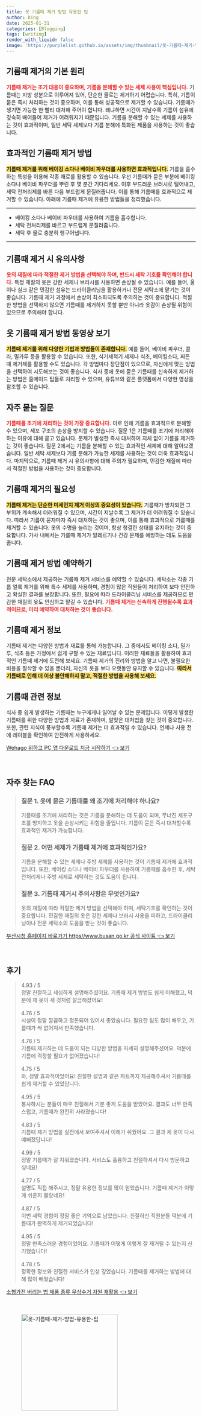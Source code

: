 ```yaml
---
title: 옷 기름때 제거 방법 유용한 팁
author: bing
date: 2025-01-31
categories: [Blogging]
tags: [writing]
render_with_liquid: false
image: 'https://purplelist.github.io/assets/img/thumbnail/옷-기름때-제거-방법-유용한-팁.webp'
---
```



<h2 id='기름때_제거_기본_원리'>기름때 제거의 기본 원리</h2>

<p><b><span style="color: #ee2323;">기름때 제거는 조기 대응이 중요하며, 기름을 분해할 수 있는 세제 사용이 핵심입니다.</span></b> 기름때는 지방 성분으로 이루어져 있어, 단순한 물로는 제거하기 어렵습니다. 특히, 기름이 묻은 즉시 처리하는 것이 중요하며, 이를 통해 성공적으로 제거할 수 있습니다. 기름때가 생기면 가능한 한 빨리 대처해 주어야 합니다. 왜냐하면 시간이 지날수록 기름이 섬유에 깊숙히 배어들어 제거가 어려워지기 때문입니다. 기름을 분해할 수 있는 세제를 사용하는 것이 효과적이며, 일반 세탁 세제보다 기름 분해에 특화된 제품을 사용하는 것이 좋습니다.</p>

<h2 id='효과적인_기름때_제거_방법'>효과적인 기름때 제거 방법</h2>

<p><b><span style="background-color: #ffe066;">기름때 제거를 위해 베이킹 소다나 베이비 파우더를 사용하면 효과적입니다.</span></b> 기름을 흡수하는 특성을 이용해 각종 재료를 활용할 수 있습니다. 우선 기름때가 묻은 부분에 베이킹 소다나 베이비 파우더를 뿌린 후 몇 분간 기다리세요. 이후 부드러운 브러시로 털어내고, 세탁 전처리제를 바른 다음 부드럽게 문질러줍니다. 이를 통해 기름때를 효과적으로 제거할 수 있습니다. 아래에 기름때 제거에 유용한 방법들을 정리했습니다.</p>

<hr />

<ul>
    <li>베이킹 소다나 베이비 파우더를 사용하여 기름을 흡수합니다.</li>
    <li>세탁 전처리제를 바르고 부드럽게 문질러줍니다.</li>
    <li>세탁 후 물로 충분히 헹구어냅니다.</li>
</ul>

<hr />

<h2 id='기름때_제거시_유의사항'>기름때 제거 시 유의사항</h2>

<p><b><span style="color: #ee2323;">옷의 재질에 따라 적절한 제거 방법을 선택해야 하며, 반드시 세탁 기호를 확인해야 합니다.</span></b> 특정 재질의 옷은 강한 세제나 브러시를 사용하면 손상될 수 있습니다. 예를 들어, 울이나 실크 같은 민감한 섬유는 드라이클리닝을 활용하거나 전문 세탁소에 맡기는 것이 좋습니다. 기름때 제거 과정에서 손상이 최소화되도록 주의하는 것이 중요합니다. 적절한 방법을 선택하지 않으면 기름때를 제거하지 못할 뿐만 아니라 옷감이 손상될 위험이 있으므로 주의해야 합니다.</p>

<h2 id='기름때_제거_방법_소개'>옷 기름때 제거 방법 동영상 보기</h2>

<p><b><span style="background-color: #ffe066;">기름때 제거를 위해 다양한 기법과 방법들이 존재합니다.</span></b> 예를 들어, 베이비 파우더, 콜라, 밀가루 등을 활용할 수 있습니다. 또한, 식기세척기 세제나 식초, 베이킹소다, 찌든 때 제거제를 활용할 수도 있습니다. 각 방법마다 장단점이 있으므로, 자신에게 맞는 방법을 선택하여 시도해보는 것이 좋습니다. 식사 중에 옷에 묻은 기름때를 신속하게 제거하는 방법은 홈메이드 팁들로 처리할 수 있으며, 유튜브와 같은 플랫폼에서 다양한 영상을 참조할 수 있습니다.</p>

<h2 id='자주_묻는_질문'>자주 묻는 질문</h2>

<p><b><span style="color: #ee2323;">기름때를 조기에 처리하는 것이 가장 중요합니다.</span></b> 이로 인해 기름을 효과적으로 분해할 수 있으며, 세포 구조의 손상을 방지할 수 있습니다. 질문 1은 기름때를 조기에 처리해야 하는 이유에 대해 묻고 있습니다. 문제가 발생한 즉시 대처하여 지체 없이 기름을 제거하는 것이 좋습니다. 질문 2에서는 기름을 분해할 수 있는 효과적인 세제에 대해 알아보겠습니다. 일반 세탁 세제보다 기름 분해가 가능한 세제를 사용하는 것이 더욱 효과적입니다. 마지막으로, 기름때 제거 시 유의사항에 대해 주의가 필요하며, 민감한 재질에 따라서 적절한 방법을 사용하는 것이 중요합니다.</p>

<h2 id='기름때_제거의_필요성'>기름때 제거의 필요성</h2>

<p><b><span style="background-color: #ffe066;">기름때 제거는 단순한 미세먼지 제거 이상의 중요성이 있습니다.</span></b> 기름때가 방치되면 그 부위가 계속해서 더러워질 수 있으며, 시간이 지날수록 그 제거가 더 어려워질 수 있습니다. 따라서 기름이 묻자마자 즉시 대처하는 것이 좋으며, 이를 통해 효과적으로 기름때를 제거할 수 있습니다. 옷의 수명을 늘리는 것이며, 항상 청결한 상태를 유지하는 것이 중요합니다. 가사 내에서는 기름때 제거가 알레르기나 건강 문제를 예방하는 데도 도움을 줍니다.</p>

<h2 id='기름때_제거_방법_예약'>기름때 제거 방법 예약하기</h2>

<p>전문 세탁소에서 제공하는 기름때 제거 서비스를 예약할 수 있습니다. 세탁소는 각종 기름 얼룩 제거를 위해 특수 세제를 사용하며, 경험이 많은 직원들이 처리하여 보다 안전하고 확실한 결과를 보장합니다. 또한, 필요에 따라 드라이클리닝 서비스를 제공하므로 민감한 재질의 옷도 안심하고 맡길 수 있습니다. <b><span style="color: #ee2323;">기름때 제거는 신속하게 진행될수록 효과적이므로, 미리 예약하여 대처하는 것이 좋습니다.</span></b></p>

<h2 id='기름때_제거_정보'>기름때 제거 정보</h2>

<p>기름때 제거는 다양한 방법과 재료를 통해 가능합니다. 그 중에서도 베이킹 소다, 밀가루, 식초 등은 가정에서 쉽게 구할 수 있는 재료입니다. 이러한 재료들을 활용하여 효과적인 기름때 제거에 도전해 보세요. 기름때 제거의 진리와 방법을 알고 나면, 불필요한 비용을 절삭할 수 있을 뿐더러, 자신의 옷을 보다 오랫동안 유지할 수 있습니다. <b><span style="background-color: #ffe066;">따라서 기름때로 인해 더 이상 불안해하지 말고, 적절한 방법을 사용해 보세요.</span></b></p>

<h2 id='기름때_관련_정보'>기름때 관련 정보</h2>

<p>식사 중 쉽게 발생하는 기름때는 누구에게나 일어날 수 있는 문제입니다. 이렇게 발생한 기름때를 위한 다양한 방법과 자료가 존재하며, 알맞은 대처법을 찾는 것이 중요합니다. 또한, 관련 지식이 풍부할수록 기름때 제거는 더 효과적일 수 있습니다. 언제나 사용 전에 레이블을 확인하여 안전하게 사용하세요.</p>


<p><a class="click-button" title="Wehago 위하고 PC 앱 다운로드 지금 시작하기" href="https://purplelist.github.io/posts/Wehago-%EC%9C%84%ED%95%98%EA%B3%A0-PC-%EC%95%B1-%EB%8B%A4%EC%9A%B4%EB%A1%9C%EB%93%9C-%EC%A7%80%EA%B8%88-%EC%8B%9C%EC%9E%91%ED%95%98%EA%B8%B0/" rel="dofollow">Wehago 위하고 PC 앱 다운로드 지금 시작하기 👈 보기</a></p><br>
<h2 id='자주_찾는_FAQ'>자주 찾는 FAQ</h2>
<div itemscope="" itemtype="https://schema.org/FAQPage"> 
<blockquote> 
<div itemscope="" itemprop="mainEntity" itemtype="https://schema.org/Question"> 
<h3 itemprop="name">질문 1. 옷에 묻은 기름때를 왜 조기에 처리해야 하나요?</h3> 
<div itemscope="" itemprop="acceptedAnswer" itemtype="https://schema.org/Answer"> 
<span itemprop="text"> <p>기름때를 조기에 처리하는 것은 기름을 분해하는 데 도움이 되며, 무너진 세포구조를 방지하고 옷을 손상시키는 위험을 줄입니다. 기름이 묻은 즉시 대처할수록 효과적인 제거가 가능합니다.</p> </span> 
</div> 
</div> 

<div itemscope="" itemprop="mainEntity" itemtype="https://schema.org/Question"> 
<h3 itemprop="name">질문 2. 어떤 세제가 기름때 제거에 효과적인가요?</h3> 
<div itemscope="" itemprop="acceptedAnswer" itemtype="https://schema.org/Answer"> 
<span itemprop="text"> <p>기름을 분해할 수 있는 세제나 주방 세제를 사용하는 것이 기름때 제거에 효과적입니다. 또한, 베이킹 소다나 베이비 파우더를 사용하여 기름때를 흡수한 후, 세탁 전처리제나 주방 세제로 세탁하는 것도 도움이 됩니다.</p> </span> 
</div> 
</div>

<div itemscope="" itemprop="mainEntity" itemtype="https://schema.org/Question"> 
<h3 itemprop="name">질문 3. 기름때 제거시 주의사항은 무엇인가요?</h3> 
<div itemscope="" itemprop="acceptedAnswer" itemtype="https://schema.org/Answer"> 
<span itemprop="text"> <p>옷의 재질에 따라 적절한 제거 방법을 선택해야 하며, 세탁기호를 확인하는 것이 중요합니다. 민감한 재질의 옷은 강한 세제나 브러시 사용을 피하고, 드라이클리닝이나 전문 세탁소의 도움을 받는 것이 좋습니다.</p> </span> 
</div> 
</div> 
</blockquote> 
</div>
<p><a class="click-button" title="부산시청 홈페이지 바로가기 https//www.busan.go.kr 공식 사이트" href="https://purplelist.github.io/posts/%EB%B6%80%EC%82%B0%EC%8B%9C%EC%B2%AD-%ED%99%88%ED%8E%98%EC%9D%B4%EC%A7%80-%EB%B0%94%EB%A1%9C%EA%B0%80%EA%B8%B0-httpswww.busan.go.kr-%EA%B3%B5%EC%8B%9D-%EC%82%AC%EC%9D%B4%ED%8A%B8/" rel="dofollow">부산시청 홈페이지 바로가기 https//www.busan.go.kr 공식 사이트 👈 보기</a></p><br>
<h2 id='후기'>후기</h2>
<div itemscope itemtype="https://schema.org/Product">
  <blockquote>
  <div itemprop="review" itemscope itemtype="https://schema.org/Review">
      <div itemprop="reviewRating" itemscope itemtype="https://schema.org/Rating"> <span itemprop="ratingValue">4.93</span> / <span itemprop="bestRating">5</span> </div>
      <span itemprop="reviewBody">정말 친절하고 세심하게 설명해주셨어요. 기름때 제거 방법도 쉽게 이해했고, 덕분에 제 옷이 새 것처럼 깔끔해졌어요!</span>
  </div>
  <br>
  <div itemprop="review" itemscope itemtype="https://schema.org/Review">
      <div itemprop="reviewRating" itemscope itemtype="https://schema.org/Rating"> <span itemprop="ratingValue">4.76</span> / <span itemprop="bestRating">5</span> </div>
      <span itemprop="reviewBody">시설이 정말 깔끔하고 정돈되어 있어서 좋았습니다. 필요한 팁도 많이 배우고, 기름때가 싹 없어져서 만족했습니다.</span>
  </div>
  <br>
  <div itemprop="review" itemscope itemtype="https://schema.org/Review">
      <div itemprop="reviewRating" itemscope itemtype="https://schema.org/Rating"> <span itemprop="ratingValue">4.76</span> / <span itemprop="bestRating">5</span> </div>
      <span itemprop="reviewBody">기름때 제거하는 데 도움이 되는 다양한 방법을 자세히 설명해주셨어요. 덕분에 기름에 걱정할 필요가 없어졌습니다!</span>
  </div>
  <br>
  <div itemprop="review" itemscope itemtype="https://schema.org/Review">
      <div itemprop="reviewRating" itemscope itemtype="https://schema.org/Rating"> <span itemprop="ratingValue">4.75</span> / <span itemprop="bestRating">5</span> </div>
      <span itemprop="reviewBody">와, 정말 효과적이었어요! 친절한 설명과 같은 차트까지 제공해주셔서 기름때를 쉽게 제거할 수 있었답니다.</span>
  </div>
  <br>
  <div itemprop="review" itemscope itemtype="https://schema.org/Review">
      <div itemprop="reviewRating" itemscope itemtype="https://schema.org/Rating"> <span itemprop="ratingValue">4.95</span> / <span itemprop="bestRating">5</span> </div>
      <span itemprop="reviewBody">봉사하시는 분들이 매우 친절해서 기분 좋게 도움을 받았어요. 결과도 너무 만족스럽고, 기름때가 완전히 사라졌습니다!</span>
  </div>
  <br>
  <div itemprop="review" itemscope itemtype="https://schema.org/Review">
      <div itemprop="reviewRating" itemscope itemtype="https://schema.org/Rating"> <span itemprop="ratingValue">4.83</span> / <span itemprop="bestRating">5</span> </div>
      <span itemprop="reviewBody">기름때 제거 방법을 실전에서 보여주셔서 이해가 쉬웠어요. 그 결과 제 옷이 다시 예뻐졌답니다!</span>
  </div>
  <br>
  <div itemprop="review" itemscope itemtype="https://schema.org/Review">
      <div itemprop="reviewRating" itemscope itemtype="https://schema.org/Rating"> <span itemprop="ratingValue">4.99</span> / <span itemprop="bestRating">5</span> </div>
      <span itemprop="reviewBody">정말 기름때가 잘 지워졌습니다. 서비스도 훌륭하고 친절하셔서 다시 방문하고 싶네요!</span>
  </div>
  <br>
  <div itemprop="review" itemscope itemtype="https://schema.org/Review">
      <div itemprop="reviewRating" itemscope itemtype="https://schema.org/Rating"> <span itemprop="ratingValue">4.77</span> / <span itemprop="bestRating">5</span> </div>
      <span itemprop="reviewBody">설명도 직접 해주시고, 정말 유용한 정보를 많이 얻었습니다. 기름때 제거가 이렇게 쉬운지 몰랐네요!</span>
  </div>
  <br>
  <div itemprop="review" itemscope itemtype="https://schema.org/Review">
      <div itemprop="reviewRating" itemscope itemtype="https://schema.org/Rating"> <span itemprop="ratingValue">4.87</span> / <span itemprop="bestRating">5</span> </div>
      <span itemprop="reviewBody">이번 세탁 경험이 정말 좋은 기억으로 남았습니다. 친절하신 직원분들 덕분에 기름때가 완벽하게 제거되었습니다!</span>
  </div>
  <br>
  <div itemprop="review" itemscope itemtype="https://schema.org/Review">
      <div itemprop="reviewRating" itemscope itemtype="https://schema.org/Rating"> <span itemprop="ratingValue">4.95</span> / <span itemprop="bestRating">5</span> </div>
      <span itemprop="reviewBody">정말 만족스러운 경험이었어요. 기름때가 어떻게 이렇게 잘 제거될 수 있는지 신기했습니다!</span>
  </div>
  <br>
  <div itemprop="review" itemscope itemtype="https://schema.org/Review">
      <div itemprop="reviewRating" itemscope itemtype="https://schema.org/Rating"> <span itemprop="ratingValue">4.78</span> / <span itemprop="bestRating">5</span> </div>
      <span itemprop="reviewBody">정확한 정보와 친절한 서비스가 인상 깊었습니다. 기름때를 제거하는 방법에 대해 많이 배웠습니다!</span>
  </div>
  </blockquote>
</div>
<p><a class="click-button" title="소형가전 버리는 법 제품 종류 무상수거 자원 재활용" href="https://purplelist.github.io/posts/%EC%86%8C%ED%98%95%EA%B0%80%EC%A0%84-%EB%B2%84%EB%A6%AC%EB%8A%94-%EB%B2%95-%EC%A0%9C%ED%92%88-%EC%A2%85%EB%A5%98-%EB%AC%B4%EC%83%81%EC%88%98%EA%B1%B0-%EC%9E%90%EC%9B%90-%EC%9E%AC%ED%99%9C%EC%9A%A9/" rel="dofollow">소형가전 버리는 법 제품 종류 무상수거 자원 재활용 👈 보기</a></p><br>
<figure class="image"><img src="https://purplelist.github.io/assets/img/thumbnail/옷-기름때-제거-방법-유용한-팁.webp" alt="옷-기름때-제거-방법-유용한-팁" width="256" height="256"></figure>